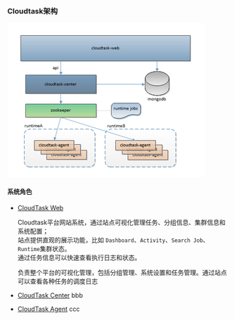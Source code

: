 ### Cloudtask架构

![架构图](../_media/cloudtask.png)

#### 系统角色

- [CloudTask Web](https://github.com/cloudtask/cloudtask-web)   
   
   
   Cloudtask平台网站系统，通过站点可视化管理任务、分组信息、集群信息和系统配置；   
   站点提供直观的展示功能，比如 `Dashboard`、`Activity`、`Search Job`、`Runtime`集群状态。   
   通过任务信息可以快速查看执行日志和状态。  

   
   
   负责整个平台的可视化管理，包括分组管理、系统设置和任务管理。通过站点可以查看各种任务的调度日志
- [CloudTask Center](https://github.com/cloudtask/cloudtask-center)
   bbb
- [CloudTask Agent](https://github.com/cloudtask/cloudtask-agent)
   ccc
